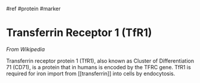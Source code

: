 #ref #protein #marker 

# Transferrin Receptor 1 (TfR1)

_From Wikipedia_

Transferrin receptor protein 1 (TfR1), also known as Cluster of Differentiation 71 (CD71), is a protein that in humans is encoded by the TFRC gene. TfR1 is required for iron import from [[transferrin]] into cells by endocytosis. 